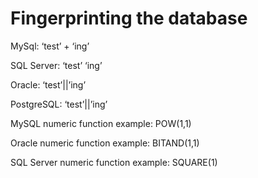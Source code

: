 # Fingerprinting the database

MySql: ‘test’ + ‘ing’

SQL Server: ‘test’ ‘ing’

Oracle: ‘test’||’ing’

PostgreSQL: ‘test’||’ing’


MySQL numeric function example: POW(1,1) 

Oracle numeric function example: BITAND(1,1) 

SQL Server numeric function example: SQUARE(1) 
